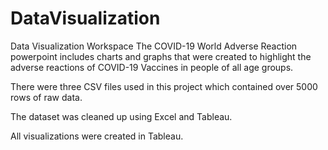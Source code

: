 # DataVisualization
Data Visualization Workspace
The COVID-19 World Adverse Reaction powerpoint includes charts and graphs that were created to highlight the adverse reactions of COVID-19 Vaccines in people of all age groups. 

There were three CSV files used in this project which contained over 5000 rows of raw data. 

The dataset was cleaned up using Excel and Tableau. 

All visualizations were created in Tableau.
